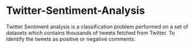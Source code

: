 # Twitter-Sentiment-Analysis
Twitter Sentiment analysis is a classification problem performed on a set of datasets which contains thousands of tweets fetched from Twitter. To Identify the tweets as positive or negative comments.
